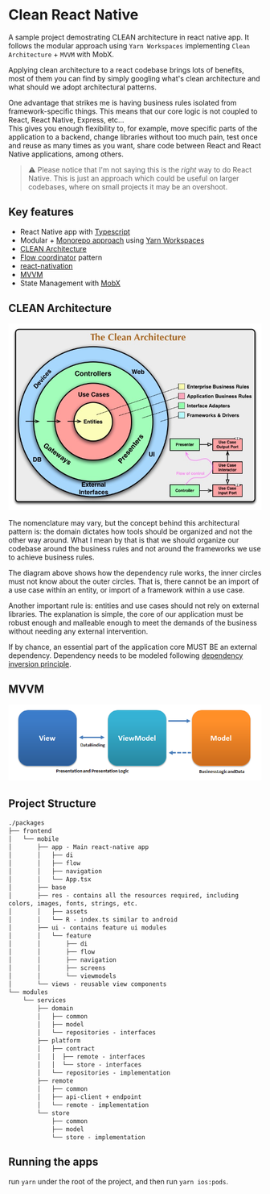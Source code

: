 # Clean React Native

A sample project demostrating CLEAN architecture in react native app. It follows the modular approach using `Yarn Workspaces` implementing `Clean Architecture` + `MVVM` with MobX.

Applying clean architecture to a react codebase brings lots of benefits, most of them you can find by simply googling what's clean architecture and what should we adopt architectural patterns.

One advantage that strikes me is having business rules isolated from framework-specific things. This means that our core logic is not coupled to React, React Native, Express, etc...  
This gives you enough flexibility to, for example, move specific parts of the application to a backend, change libraries without too much pain, test once and reuse as many times as you want, share code between React and React Native applications, among others.

> ⚠️ Please notice that I'm not saying this is the _right_ way to do React Native. This is just an approach which could be useful on larger codebases, where on small projects it may be an overshoot.

## Key features

- React Native app with [Typescript](https://www.typescriptlang.org/)
- Modular + [Monorepo approach](https://www.kpiteng.com/blogs/yarn-workspaces-monorepo-approach/) using [Yarn Workspaces](https://classic.yarnpkg.com/en/docs/workspaces/)
- [CLEAN Architecture](https://blog.cleancoder.com/uncle-bob/2012/08/13/the-clean-architecture.html)
- [Flow coordinator](https://khanlou.com/2015/01/the-coordinator/) pattern
- [react-nativation](https://reactnavigation.org/docs/getting-started)
- [MVVM](https://github.com/prashantLalShrestha/clean-react-native/tree/main/packages/frontend/mobile/ui/src/splash)
- State Management with [MobX](https://mobx.js.org/react-integration.html)

## CLEAN Architecture

<p align="center">
  <img src="https://github.com/prashantLalShrestha/clean-react-native/blob/main/images/CleanArchitecture.jpg" alt="Diagram"/>
</p>

The nomenclature may vary, but the concept behind this architectural pattern is: the domain dictates how tools should be organized and not the other way around. What I mean by that is that we should organize our codebase around the business rules and not around the frameworks we use to achieve business rules.

The diagram above shows how the dependency rule works, the inner circles must not know about the outer circles. That is, there cannot be an import of a use case within an entity, or import of a framework within a use case.

Another important rule is: entities and use cases should not rely on external libraries. The explanation is simple, the core of our application must be robust enough and malleable enough to meet the demands of the business without needing any external intervention.

If by chance, an essential part of the application core MUST BE an external dependency. Dependency needs to be modeled following [dependency inversion principle](https://en.wikipedia.org/wiki/Dependency_inversion_principle).

## MVVM

<p align="center">
  <img src="https://github.com/prashantLalShrestha/clean-react-native/blob/main/images/MVVMPattern.png" alt="Diagram"/>
</p>

## Project Structure

```
./packages
├── frontend
│   └── mobile
│       ├── app - Main react-native app
│       │   ├── di
│       │   ├── flow
│       │   ├── navigation
│       │   └── App.tsx
│       ├── base
│       ├── res - contains all the resources required, including colors, images, fonts, strings, etc.
│       │   ├── assets
│       │   └── R - index.ts similar to android
│       ├── ui - contains feature ui modules
│       │   └── feature
│       │       ├── di
│       │       ├── flow
│       │       ├── navigation
│       │       ├── screens
│       │       └── viewmodels
│       └── views - reusable view components
└── modules
    └── services
        ├── domain
        │   ├── common
        │   ├── model
        │   └── repositories - interfaces
        ├── platform
        │   ├── contract
        │   │  ├── remote - interfaces
        │   │  └── store - interfaces
        │   └── repositories - implementation
        ├── remote
        │   ├── common
        │   ├── api-client + endpoint
        │   └── remote - implementation
        └── store
            ├── common
            ├── model
            └── store - implementation
```

## Running the apps

run `yarn` under the root of the project, and then run `yarn ios:pods`.
